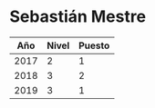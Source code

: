 # Sebastián Mestre

| Año | Nivel | Puesto |
| --- | --- | --- |
| 2017 | 2 | 1 |
| 2018 | 3 | 2 |
| 2019 | 3 | 1 |
